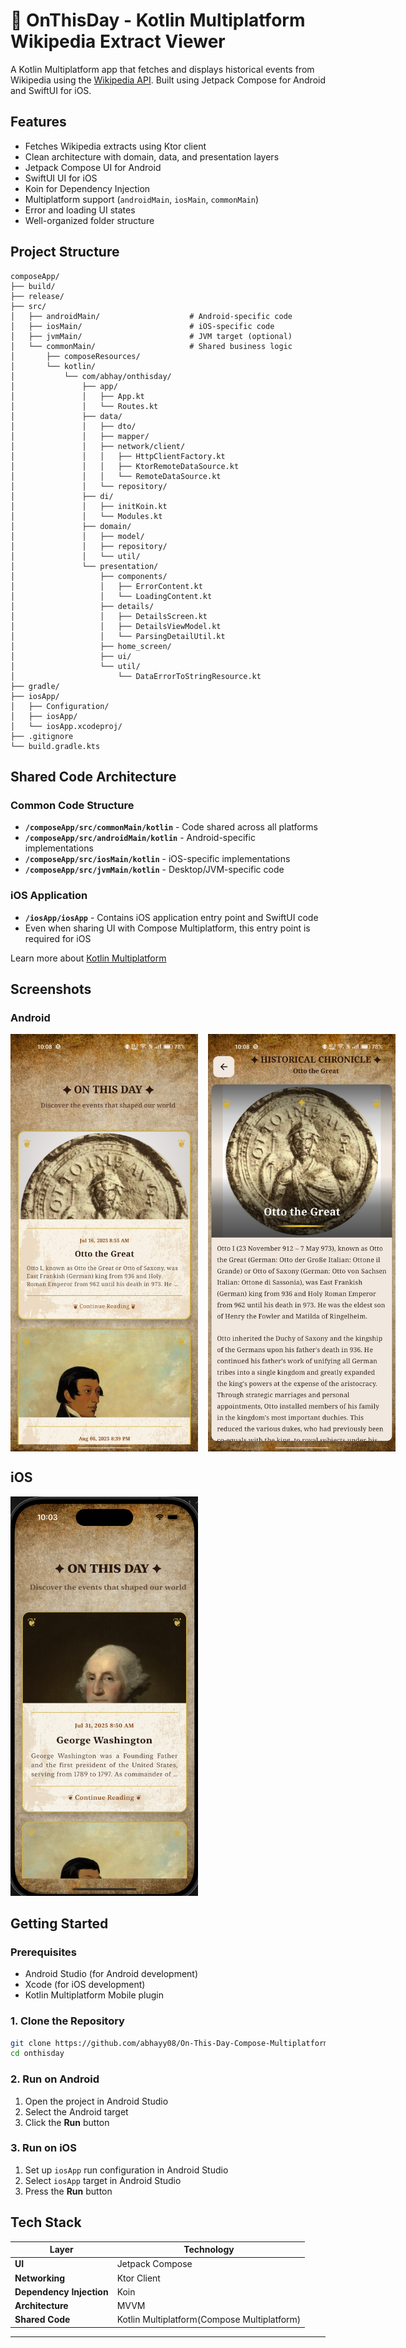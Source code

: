 # 📅 OnThisDay - Kotlin Multiplatform Wikipedia Extract Viewer

A Kotlin Multiplatform app that fetches and displays historical events from Wikipedia using the [Wikipedia API](https://en.wikipedia.org/w/api.php). Built using Jetpack Compose for Android and SwiftUI for iOS.

## Features

-  Fetches Wikipedia extracts using Ktor client
-  Clean architecture with domain, data, and presentation layers
-  Jetpack Compose UI for Android
-  SwiftUI UI for iOS
-  Koin for Dependency Injection
-  Multiplatform support (`androidMain`, `iosMain`, `commonMain`)
-  Error and loading UI states
-  Well-organized folder structure

## Project Structure

```
composeApp/
├── build/
├── release/
├── src/
│   ├── androidMain/                    # Android-specific code
│   ├── iosMain/                        # iOS-specific code
│   ├── jvmMain/                        # JVM target (optional)
│   └── commonMain/                     # Shared business logic
│       ├── composeResources/
│       └── kotlin/
│           └── com/abhay/onthisday/
│               ├── app/
│               │   ├── App.kt
│               │   └── Routes.kt
│               ├── data/
│               │   ├── dto/
│               │   ├── mapper/
│               │   ├── network/client/
│               │   │   ├── HttpClientFactory.kt
│               │   │   ├── KtorRemoteDataSource.kt
│               │   │   └── RemoteDataSource.kt
│               │   └── repository/
│               ├── di/
│               │   ├── initKoin.kt
│               │   └── Modules.kt
│               ├── domain/
│               │   ├── model/
│               │   ├── repository/
│               │   └── util/
│               └── presentation/
│                   ├── components/
│                   │   ├── ErrorContent.kt
│                   │   └── LoadingContent.kt
│                   ├── details/
│                   │   ├── DetailsScreen.kt
│                   │   ├── DetailsViewModel.kt
│                   │   └── ParsingDetailUtil.kt
│                   ├── home_screen/
│                   ├── ui/
│                   └── util/
│                       └── DataErrorToStringResource.kt
├── gradle/
├── iosApp/
│   ├── Configuration/
│   ├── iosApp/
│   └── iosApp.xcodeproj/
├── .gitignore
└── build.gradle.kts
```

## Shared Code Architecture

### Common Code Structure

-  **`/composeApp/src/commonMain/kotlin`** - Code shared across all platforms
-  **`/composeApp/src/androidMain/kotlin`** - Android-specific implementations
-  **`/composeApp/src/iosMain/kotlin`** - iOS-specific implementations
-  **`/composeApp/src/jvmMain/kotlin`** - Desktop/JVM-specific code

### iOS Application

-  **`/iosApp/iosApp`** - Contains iOS application entry point and SwiftUI code
-  Even when sharing UI with Compose Multiplatform, this entry point is required for iOS

Learn more about [Kotlin Multiplatform](https://www.jetbrains.com/help/kotlin-multiplatform-dev/get-started.html)

## Screenshots

### Android

<div style="display: flex; gap: 16px;">
  <img src="./screenshots/android-1.jpg" alt="Android Screenshot 1" width="300"/>
  <img src="./screenshots/android-2.jpg" alt="Android Screenshot 2" width="300"/>
</div>


## iOS
<img src="./screenshots/ios.png" alt="iOS Screenshot" width="300"/>

## Getting Started

### Prerequisites

-  Android Studio (for Android development)
-  Xcode (for iOS development)
-  Kotlin Multiplatform Mobile plugin

### 1. Clone the Repository

```bash
git clone https://github.com/abhayy08/On-This-Day-Compose-Multiplatform-.git
cd onthisday
```

### 2. Run on Android

1. Open the project in Android Studio
2. Select the Android target
3. Click the **Run** button

### 3. Run on iOS

1. Set up `iosApp` run configuration in Android Studio
2. Select `iosApp` target in Android Studio
3. Press the **Run** button

## Tech Stack

| Layer                    | Technology                                  |
| ------------------------ | ------------------------------------------- |
| **UI**                   | Jetpack Compose                             |
| **Networking**           | Ktor Client                                 |
| **Dependency Injection** | Koin                                        |
| **Architecture**         | MVVM                                        |
| **Shared Code**          | Kotlin Multiplatform(Compose Multiplatform) |

---
